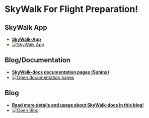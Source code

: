 # SkyWalk For Flight Preparation!

## SkyWalk App
* [**SkyWalk-App**](https://skywalk.streamlit.app)
* <a href="https://skywalk.streamlit.app"> <img src="https://img.shields.io/badge/SkyWalk-App-grey" alt="SkyWalk App"/> </a>


## Blog/Documentation
* [**SkyWalk-docs documentation pages (Sphinx)**](https://erdogant.github.io/skywalk-docs/)
* <a href="https://erdogant.github.io/skywalk-docs/"> <img src="https://img.shields.io/badge/Sphinx-Docs-Green" alt="Open documentation pages"/> </a>


## Blog
* [**Read more details and usage about SkyWalk-docs in this blog!**](https://towardsdatascience.com/SkyWalk-docs)
* <a href="https://towardsdatascience.com/a-step-by-step-guide-for-clustering-images-4b45f9906128"> <img src="https://img.shields.io/badge/Medium-Blog-blue" alt="Open Blog"/> </a>
